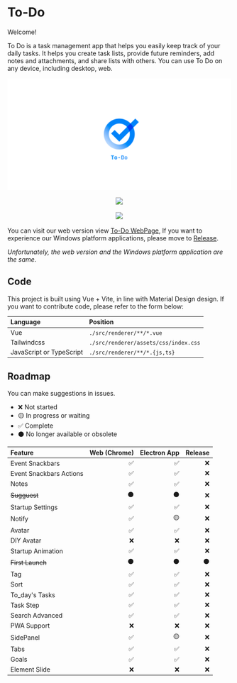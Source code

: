 # **To-Do**

Welcome!

To Do is a task management app that helps you easily keep track of your daily tasks. It helps you create task lists, provide future reminders, add notes and attachments, and share lists with others. You can use To Do on any device, including desktop, web.



<div align="center">

![To-Do](./resources/todo-1280x640.png?raw=true)

![](https://img.shields.io/github/downloads/bre97-web/To-Do/v1.0.0-pre.4/total)

![](https://img.shields.io/github/last-commit/bre97-web/To-Do)

</div>

You can visit our web version view [To-Do WebPage](bre97-web.github.io/To-Do/), If you want to experience our Windows platform applications, please move to [Release](https://github.com/bre97-web/To-Do/releases). 

_Unfortunately, the web version and the Windows platform application are the same._

## Code

This project is built using Vue + Vite, in line with Material Design design.
If you want to contribute code, please refer to the form below:

|Language|Position|
|:--|:--|
|Vue|`./src/renderer/**/*.vue`|
|Tailwindcss|`./src/renderer/assets/css/index.css`|
|JavaScript or TypeScript|`./src/renderer/**/*.{js,ts}`|

## Roadmap

You can make suggestions in issues.

- ❌ Not started
- 🟡 In progress or waiting
- ✅ Complete
- ⚫ No longer available or obsolete

|Feature|Web (Chrome)|Electron App|Release|
|:--|--:|--:|--:|
|Event Snackbars|✅|✅|❌|
|Event Snackbars Actions|✅|✅|❌|
|Notes|✅|✅|❌|
|~~Sugguest~~|⚫|⚫|❌|
|Startup Settings|✅|✅|❌|
|Notify|✅|🟡|❌|
|Avatar|✅|✅|❌|
|DIY Avatar|❌|❌|❌|
|Startup Animation|✅|✅|❌|
|~~First Launch~~|⚫|⚫|⚫|
|Tag|✅|✅|❌|
|Sort|✅|✅|❌|
|To_day's Tasks|✅|✅|❌|
|Task Step|✅|✅|❌|
|Search Advanced|✅|✅|❌|
|PWA Support|❌|❌|❌|
|SidePanel|✅|🟡|❌|
|Tabs|✅|✅|❌|
|Goals|✅|✅|❌|
|Element Slide|❌|❌|❌|